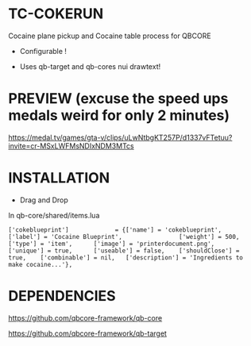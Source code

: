 # TC-COKERUN
Cocaine plane pickup and Cocaine table process for QBCORE

- Configurable !

- Uses qb-target and qb-cores nui drawtext!

# PREVIEW (excuse the speed ups medals weird for only 2 minutes)

https://medal.tv/games/gta-v/clips/uLwNtbgKT257P/d1337vFTetuu?invite=cr-MSxLWFMsNDIxNDM3MTcs


# INSTALLATION
- Drag and Drop

In qb-core/shared/items.lua

```['cokeblueprint'] 			 = {['name'] = 'cokeblueprint', 				['label'] = 'Cocaine Blueprint', 				['weight'] = 500, 		['type'] = 'item', 		['image'] = 'printerdocument.png', 		['unique'] = true, 		['useable'] = false, 	['shouldClose'] = true,	   ['combinable'] = nil,   ['description'] = 'Ingredients to make cocaine...'},```

# DEPENDENCIES

https://github.com/qbcore-framework/qb-core

https://github.com/qbcore-framework/qb-target
